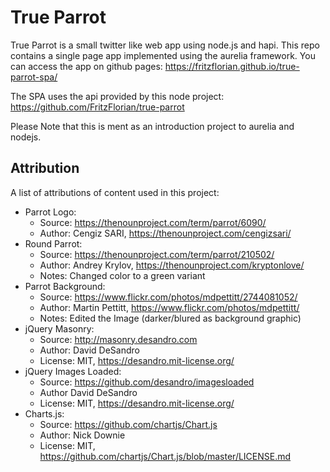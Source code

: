 # True Parrot
True Parrot is a small twitter like web app using node.js and hapi.
This repo contains a single page app implemented using the aurelia framework.
You can access the app on github pages: https://fritzflorian.github.io/true-parrot-spa/

The SPA uses the api provided by this node project: https://github.com/FritzFlorian/true-parrot

Please Note that this is ment as an introduction project to aurelia and nodejs.

## Attribution

A list of attributions of content used in this project:

- Parrot Logo:
  - Source: https://thenounproject.com/term/parrot/6090/
  - Author: Cengiz SARI, https://thenounproject.com/cengizsari/
- Round Parrot:
  - Source: https://thenounproject.com/term/parrot/210502/
  - Author: Andrey Krylov, https://thenounproject.com/kryptonlove/
  - Notes: Changed color to a green variant
- Parrot Background:
  - Source: https://www.flickr.com/photos/mdpettitt/2744081052/
  - Author: Martin Pettitt, https://www.flickr.com/photos/mdpettitt/
  - Notes: Edited the Image (darker/blured as background graphic)
- jQuery Masonry:
  - Source: http://masonry.desandro.com
  - Author: David DeSandro
  - License: MIT, https://desandro.mit-license.org/
- jQuery Images Loaded:
  - Source: https://github.com/desandro/imagesloaded
  - Author David DeSandro
  - License: MIT, https://desandro.mit-license.org/
- Charts.js:
  - Source: https://github.com/chartjs/Chart.js
  - Author: Nick Downie
  - License: MIT, https://github.com/chartjs/Chart.js/blob/master/LICENSE.md
